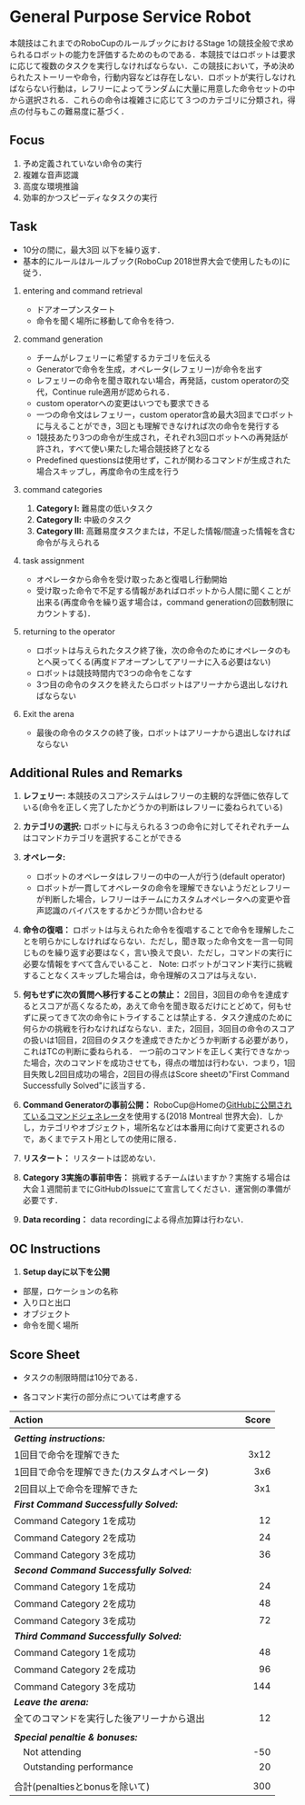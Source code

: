 # General Purpose Service Robot

本競技はこれまでのRoboCupのルールブックにおけるStage 1の競技全般で求められるロボットの能力を評価するためのものである．本競技ではロボットは要求に応じて複数のタスクを実行しなければならない．この競技において，予め決められたストーリーや命令，行動内容などは存在しない．ロボットが実行しなければならない行動は，レフリーによってランダムに大量に用意した命令セットの中から選択される．これらの命令は複雑さに応じて３つのカテゴリに分類され，得点の付与もこの難易度に基づく．

## Focus
1. 予め定義されていない命令の実行
2. 複雑な音声認識
3. 高度な環境推論
4. 効率的かつスピーディなタスクの実行

## Task

- 10分の間に，最大3回 以下を繰り返す．
- 基本的にルールはルールブック(RoboCup 2018世界大会で使用したもの)に従う．

 1. entering and command retrieval
	- ドアオープンスタート
	- 命令を聞く場所に移動して命令を待つ．

 2. command generation
 	- チームがレフェリーに希望するカテゴリを伝える
 	- Generatorで命令を生成，オペレータ(レフェリー)が命令を出す
 	- レフェリーの命令を聞き取れない場合，再発話，custom operatorの交代，Continue rule適用が認められる．
 	- custom operatorへの変更はいつでも要求できる
 	- 一つの命令文はレフェリー，custom operator含め最大3回までロボットに与えることができ，3回とも理解できなければ次の命令を発行する
 	- 1競技あたり3つの命令が生成され，それぞれ3回ロボットへの再発話が許され，すべて使い果たした場合競技終了となる
	- Predefined questionsは使用せず，これが関わるコマンドが生成された場合スキップし，再度命令の生成を行う

 3. command categories
	1. **Category Ⅰ:** 難易度の低いタスク
	2. **Category Ⅱ:** 中級のタスク
	3. **Category Ⅲ:** 高難易度タスクまたは，不足した情報/間違った情報を含む命令が与えられる

 4. task assignment
	- オペレータから命令を受け取ったあと復唱し行動開始
	- 受け取った命令で不足する情報があればロボットから人間に聞くことが出来る(再度命令を繰り返す場合は，command generationの回数制限にカウントする)．

 5. returning to the operator
	- ロボットは与えられたタスク終了後，次の命令のためにオペレータのもとへ戻ってくる(再度ドアオープンしてアリーナに入る必要はない)
	- ロボットは競技時間内で3つの命令をこなす
	- 3つ目の命令のタスクを終えたらロボットはアリーナから退出しなければならない

 6. Exit the arena
	- 最後の命令のタスクの終了後，ロボットはアリーナから退出しなければならない

## Additional Rules and Remarks
1. **レフェリー:** 本競技のスコアシステムはレフリーの主観的な評価に依存している(命令を正しく完了したかどうかの判断はレフリーに委ねられている)

2. **カテゴリの選択:** ロボットに与えられる３つの命令に対してそれぞれチームはコマンドカテゴリを選択することができる

3. **オペレータ:**
	* ロボットのオペレータはレフリーの中の一人が行う(default operator)
	* ロボットが一貫してオペレータの命令を理解できないようだとレフリーが判断した場合，レフリーはチームにカスタムオペレータへの変更や音声認識のバイパスをするかどうか問い合わせる

4. **命令の復唱：** ロボットは与えられた命令を復唱することで命令を理解したことを明らかにしなければならない．ただし，聞き取った命令文を一言一句同じものを繰り返す必要はなく，言い換えで良い．ただし，コマンドの実行に必要な情報をすべて含んでいること．
Note: ロボットがコマンド実行に挑戦することなくスキップした場合は，命令理解のスコアは与えない．

5. **何もせずに次の質問へ移行することの禁止：**
2回目，3回目の命令を達成するとスコアが高くなるため，あえて命令を聞き取るだけにとどめて，何もせずに戻ってきて次の命令にトライすることは禁止する．タスク達成のために何らかの挑戦を行わなければならない．また，2回目，3回目の命令のスコアの扱いは1回目，2回目のタスクを達成できたかどうか判断する必要があり，これはTCの判断に委ねられる．
<NEW> 一つ前のコマンドを正しく実行できなかった場合，次のコマンドを成功させても，得点の増加は行わない．つまり，1回目失敗し2回目成功の場合，2回目の得点はScore sheetの"First Command Successfully Solved"に該当する．

6. **Command Generatorの事前公開：**
RoboCup@Homeの[GitHubに公開されているコマンドジェネレータ](https://github.com/RoboCupAtHome/Montreal2018)を使用する(2018 Montreal 世界大会)．しかし，カテゴリやオブジェクト，場所名などは本番用に向けて変更されるので，あくまでテスト用としての使用に限る．

7. **リスタート：**
リスタートは認めない．

8. **Category 3実施の事前申告：**
挑戦するチームはいますか？実施する場合は大会１週間前までにGitHubのIssueにて宣言してください．運営側の準備が必要です．

9. **Data recording：**
data recordingによる得点加算は行わない．

## OC Instructions
1. **Setup dayに以下を公開**
- 部屋，ロケーションの名称
- 入り口と出口
- オブジェクト
- 命令を聞く場所

## Score Sheet

- タスクの制限時間は10分である．
<!--- 競技は3トライアル実施し，点数の良い2つの平均を最終的な得点とする-->
<!--- 注)実施トライアル数は大会スケジュールの都合で減る場合がある(スケジュール確定までお待ちください)-->
- 各コマンド実行の部分点については考慮する


|Action　　　　　　　　　　　　　　　|Score　　　|
|:-|-:|
|||
|***Getting instructions:***||
|	1回目で命令を理解できた					|3x12|
|	1回目で命令を理解できた(カスタムオペレータ)		|3x6|
|	2回目以上で命令を理解できた					|3x1|
|***First Command Successfully Solved:***||
|	Command Category 1を成功				|12|
|	Command Category 2を成功				|24|
|	Command Category 3を成功				|36|
|***Second Command Successfully Solved:***||
|	Command Category 1を成功				|24|
|	Command Category 2を成功				|48|
|	Command Category 3を成功				|72|
|***Third Command Successfully Solved:***||
|	Command Category 1を成功				|48|
|	Command Category 2を成功				|96|
|	Command Category 3を成功				|144|
|***Leave the arena:***||
|	全てのコマンドを実行した後アリーナから退出	|12|
|||
|***Special penaltie & bonuses:***	||
|　Not attending					|-50|
|　Outstanding performance		|20|
|||
|合計(penaltiesとbonusを除いて)   |300|